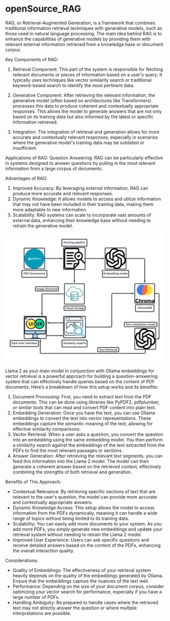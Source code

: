 # openSource_RAG


RAG, or Retrieval-Augmented Generation, is a framework that combines traditional information retrieval techniques with generative models, such as those used in natural language processing. The main idea behind RAG is to enhance the capabilities of generative models by providing them with relevant external information retrieved from a knowledge base or document corpus.

Key Components of RAG:
1) Retrieval Component: This part of the system is responsible for fetching relevant documents or pieces of information based on a user's query. It typically uses techniques like vector similarity search or traditional keyword-based search to identify the most pertinent data.

2) Generative Component: After retrieving the relevant information, the generative model (often based on architectures like Transformers) processes this data to produce coherent and contextually appropriate responses. This allows the model to generate answers that are not only based on its training data but also informed by the latest or specific information retrieved.
3) Integration: The integration of retrieval and generation allows for more accurate and contextually relevant responses, especially in scenarios where the generative model's training data may be outdated or insufficient.


Applications of RAG:
Question Answering: RAG can be particularly effective in systems designed to answer questions by pulling in the most relevant information from a large corpus of documents.

Advantages of RAG:
1) Improved Accuracy: By leveraging external information, RAG can produce more accurate and relevant responses.
2) Dynamic Knowledge: It allows models to access and utilize information that may not have been included in their training data, making them more adaptable to new information.
3) Scalability: RAG systems can scale to incorporate vast amounts of external data, enhancing their knowledge base without needing to retrain the generative model.



![alt text](image.png)


Llama 2 as your main model in conjunction with Ollama embeddings for vector retrieval is a powerful approach for building a question-answering system that can effectively handle queries based on the content of PDF documents. Here’s a breakdown of how this setup works and its benefits:

1) Document Processing:
First, you need to extract text from the PDF documents. This can be done using libraries like PyPDF2, pdfplumber, or similar tools that can read and convert PDF content into plain text.
2) Embedding Generation:
Once you have the text, you can use Ollama embeddings to convert the text into vector representations. These embeddings capture the semantic meaning of the text, allowing for effective similarity comparisons.
3) Vector Retrieval:
When a user asks a question, you convert the question into an embedding using the same embedding model. You then perform a similarity search against the embeddings of the text extracted from the PDFs to find the most relevant passages or sections.
4) Answer Generation:
After retrieving the relevant text segments, you can feed this information into the Llama 2 model. The model can then generate a coherent answer based on the retrieved context, effectively combining the strengths of both retrieval and generation.


Benefits of This Approach:
- Contextual Relevance: By retrieving specific sections of text that are relevant to the user's question, the model can provide more accurate and contextually appropriate answers.
- Dynamic Knowledge Access: This setup allows the model to access information from the PDFs dynamically, meaning it can handle a wide range of topics without being limited to its training data.
- Scalability: You can easily add more documents to your system. As you add more PDFs, you simply generate new embeddings and update your retrieval system without needing to retrain the Llama 2 model.
- Improved User Experience: Users can ask specific questions and receive detailed answers based on the content of the PDFs, enhancing the overall interaction quality.

Considerations:
- Quality of Embeddings: The effectiveness of your retrieval system heavily depends on the quality of the embeddings generated by Ollama. Ensure that the embeddings capture the nuances of the text well.
- Performance: Depending on the size of your document corpus, consider optimizing your vector search for performance, especially if you have a large number of PDFs.
- Handling Ambiguity: Be prepared to handle cases where the retrieved text may not directly answer the question or where multiple interpretations are possible.